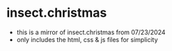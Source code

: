 # insect.christmas

- this is a mirror of insect.christmas from 07/23/2024
- only includes the html, css & js files for simplicity
